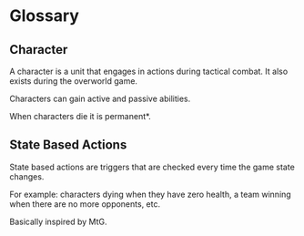 Glossary
========

Character
---------

A character is a unit that engages in actions during tactical combat. It also
exists during the overworld game.

Characters can gain active and passive abilities.

When characters die it is permanent*.

State Based Actions
-------------------

State based actions are triggers that are checked every time the game state changes.

For example: characters dying when they have zero health, a team winning when
there are no more opponents, etc.

Basically inspired by MtG.
